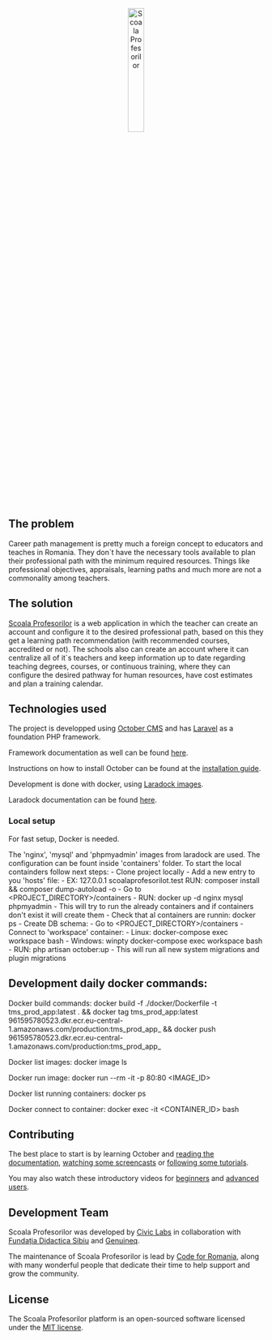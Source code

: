 <p align="center">
    <img src="https://github.com/code4romania/talent-manager-schools/blob/master/themes/genuineq-genuineq-scoala-profesorilor/assets/img/favicon/apple-icon-180x180.png?raw=true" alt="Scoala Profesorilor" width="25%" height="25%" />
</p>

## The problem
Career path management is pretty much a foreign concept to educators and teaches in Romania. They don`t have the necessary tools available to plan their professional path with the minimum required resources. Things like professional objectives, appraisals, learning paths and much more are not a commonality among teachers.

## The solution
[Scoala Profesorilor](https://www.scoalaprofesorilor.ro) is a web application in which the teacher can create an account and configure it to the desired professional path, based on this they get a learning path recommendation (with recommended courses, accredited or not). The schools also can create an account where it can centralize all of it`s teachers and keep information up to date regarding teaching degrees, courses, or continuous training, where they can configure the desired pathway for human resources, have cost estimates and plan a training calendar.

## Technologies used

The project is developped using [October CMS](https://octobercms.com) and has [Laravel](https://laravel.com) as a foundation PHP framework.

Framework documentation as well can be found [here](https://octobercms.com/docs).

Instructions on how to install October can be found at the [installation guide](https://octobercms.com/docs/setup/installation).

Development is done with docker, using [Laradock images](https://laradock.io/).

Laradock documentation can be found [here](https://github.com/laradock/laradock).

### Local setup

For fast setup, Docker is needed.

The 'nginx', 'mysql' and 'phpmyadmin' images from laradock are used. The configuration can be fount inside 'containers' folder. To start the local containders follow next steps:
    - Clone project locally
    - Add a new entry to you 'hosts' file:
        - EX: 127.0.0.1  scoalaprofesorilot.test
    RUN: composer install && composer dump-autoload -o
    - Go to <PROJECT_DIRECTORY>/containers
    - RUN: docker up -d nginx mysql phpmyadmin
      - This will try to run the already containers and if containers don't exist it will create them
    - Check that al containers are runnin: docker ps
    - Create DB schema:
        - Go to <PROJECT_DIRECTORY>/containers
        - Connect to 'workspace' container:
            - Linux: docker-compose exec workspace bash
            - Windows: winpty docker-compose exec workspace bash
        - RUN: php artisan october:up
            - This will run all new system migrations and plugin migrations

## Development daily docker commands:

Docker build commands:
  docker build -f ./docker/Dockerfile -t tms_prod_app:latest . &&
  docker tag tms_prod_app:latest 961595780523.dkr.ecr.eu-central-1.amazonaws.com/production:tms_prod_app_<VERSION> &&
  docker push 961595780523.dkr.ecr.eu-central-1.amazonaws.com/production:tms_prod_app_<VERSION>

Docker list images:
  docker image ls

Docker run image:
  docker run --rm -it -p 80:80 <IMAGE_ID>

Docker list running containers:
  docker ps

Docker connect to container:
  docker exec -it <CONTAINER_ID> bash

## Contributing

The best place to start is by learning October and [reading the documentation](https://octobercms.com/docs), [watching some screencasts](https://octobercms.com/support/topic/screencast) or [following some tutorials](https://octobercms.com/support/articles/tutorials).

You may also watch these introductory videos for [beginners](https://vimeo.com/79963873) and [advanced users](https://vimeo.com/172202661).

## Development Team

Scoala Profesorilor was developed by [Civic Labs](https://civiclabs.ro/en) in collaboration with [Fundația Didactica Sibiu](https://scoalafinlandezasibiu.ro/) and [Genuineq](https://www.genuineq.com/).

The maintenance of Scoala Profesorilor is lead by [Code for Romania](https://code4.ro/en/), along with many wonderful people that dedicate their time to help support and grow the community.

## License

The Scoala Profesorilor platform is an open-sourced software licensed under the [MIT license](https://opensource.org/licenses/MIT).
